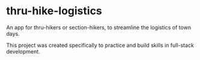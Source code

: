 # thru-hike-logistics
An app for thru-hikers or section-hikers, to streamline the logistics of town days.

This project was created specifically to practice and build skills in full-stack development.
